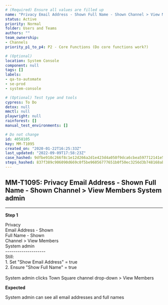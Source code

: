 ```yaml
---
# (Required) Ensure all values are filled up
name: "Privacy Email Address - Shown Full Name - Shown Channel > View Members System admin"
status: Active
priority: Normal
folder: Users and Teams
authors: ""
team_ownership: 
- Channels
priority_p1_to_p4: P2 - Core Functions (Do core functions work?)

# (Optional)
location: System Console
component: null
tags: []
labels: 
- qa-to-automate
- se-prod
- system-console

# (Optional) Test type and tools
cypress: To Do
detox: null
mmctl: null
playwright: null
rainforest: []
manual_test_environments: []

# Do not change
id: 4058105
key: MM-T1095
created_on: "2020-01-22T16:25:33Z"
last_updated: "2022-09-09T17:58:23Z"
case_hashed: 9dfbe910c266f8c1e12d266a2d1e423d4a050f9dca6cbea597712141e5432b4141b624ff76f341a5540293aea41cf01d
steps_hashed: 837f389c906090d669c0f5be96056777651b0f50ec3256d3b748168abeb75998830d202c9b1b309ba471df9c3c61ec56
---
```


<!-- (Auto-generated) Based on frontmatter's "key" and "name" -->

## MM-T1095: Privacy Email Address - Shown Full Name - Shown Channel > View Members System admin

---

**Step 1**

Privacy\
Email Address - Shown\
Full Name - Shown\
Channel > View Members\
System admin\
\--------------------\
Still:\
1\. Set "Show Email Address" = true\
2\. Ensure "Show Full Name" = true\
\
System admin clicks Town Square channel drop-down > View Members

**Expected**

System admin can see all email addresses and full names
